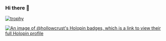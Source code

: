### Hi there 👋

[![trophy](https://github-profile-trophy.vercel.app/?username=hollowcrust)](https://github.com/hollowcrust/github-profile-trophy)
<!--
**hollowcrust/hollowcrust** is a ✨ _special_ ✨ repository because its `README.md` (this file) appears on your GitHub profile.

Here are some ideas to get you started:

- 🔭 I’m currently working on ...
- 🌱 I’m currently learning ...
- 👯 I’m looking to collaborate on ...
- 🤔 I’m looking for help with ...
- 💬 Ask me about ...
- 📫 How to reach me: ...
- 😄 Pronouns: ...
- ⚡ Fun fact: ...
-->
[![An image of @hollowcrust's Holopin badges, which is a link to view their full Holopin profile](https://holopin.me/hollowcrust)](https://holopin.io/@hollowcrust)
